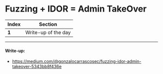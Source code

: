 # Fuzzing + IDOR = Admin TakeOver

Index | Section
--- | ---
**1** | Write-up of the day

___


#### Write-up: 

* https://medium.com/@gonzalocarrascosec/fuzzing-idor-admin-takeover-5343bb8f436e
